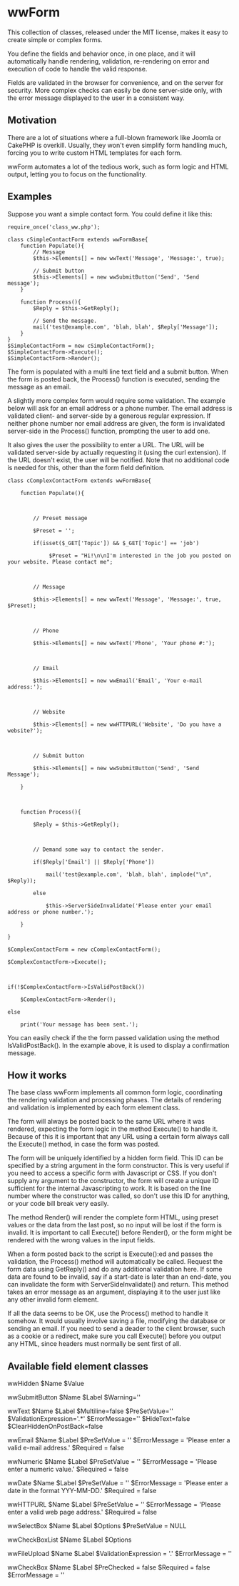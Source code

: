 ﻿wwForm
======

This collection of classes, released under the MIT license, makes it easy to create simple or complex forms.

You define the fields and behavior once, in one place, and it will automatically handle rendering, validation, re-rendering on error and execution of code to handle the valid response.

Fields are validated in the browser for convenience, and on the server for security. More complex checks can easily be done server-side only, with the error message displayed to the user in a consistent way.

Motivation
----------

There are a lot of situations where a full-blown framework like Joomla or CakePHP is overkill. Usually, they won't even simplify form handling much, forcing you to write custom HTML templates for each form.

wwForm automates a lot of the tedious work, such as form logic and HTML output, letting you to focus on the functionality.


Examples
--------

Suppose you want a simple contact form. You could define it like this:

	require_once('class_ww.php');

	class cSimpleContactForm extends wwFormBase{
		function Populate(){
			// Message
			$this->Elements[] = new wwText('Message', 'Message:', true);

			// Submit button
			$this->Elements[] = new wwSubmitButton('Send', 'Send message');
		}

		function Process(){
			$Reply = $this->GetReply();
			
			// Send the message.
			mail('test@example.com', 'blah, blah', $Reply['Message']);
		}
	}
	$SimpleContactForm = new cSimpleContactForm();
	$SimpleContactForm->Execute();
	$SimpleContactForm->Render();

The form is populated with a multi line text field and a submit button. When the form is posted back, the Process() function is executed, sending the message as an email.

A slightly more complex form would require some validation. The example below will ask for an email address or a phone number. The email address is validated client- and server-side by a generous regular expression. If neither phone number nor email address are given, the form is invalidated server-side in the Process() function, prompting the user to add one.

It also gives the user the possibility to enter a URL. The URL will be validated server-side by actually requesting it (using the curl extension). If the URL doesn't exist, the user will be notified. Note that no additional code is needed for this, other than the form field definition.


	class cComplexContactForm extends wwFormBase{
		function Populate(){

			// Preset message
			$Preset = '';
			if(isset($_GET['Topic']) && $_GET['Topic'] == 'job')
				 $Preset = "Hi!\n\nI'm interested in the job you posted on your website. Please contact me";

			// Message
			$this->Elements[] = new wwText('Message', 'Message:', true, $Preset);

			// Phone
			$this->Elements[] = new wwText('Phone', 'Your phone #:');

			// Email
			$this->Elements[] = new wwEmail('Email', 'Your e-mail address:');

			// Website
			$this->Elements[] = new wwHTTPURL('Website', 'Do you have a website?');

			// Submit button
			$this->Elements[] = new wwSubmitButton('Send', 'Send Message');
		}

		function Process(){
			$Reply = $this->GetReply();
			
			// Demand some way to contact the sender.
			if($Reply['Email'] || $Reply['Phone'])
				mail('test@example.com', 'blah, blah', implode("\n", $Reply));
			else
				$this->ServerSideInvalidate('Please enter your email address or phone number.');
		}
	}
	$ComplexContactForm = new cComplexContactForm();
	$ComplexContactForm->Execute();

	if(!$ComplexContactForm->IsValidPostBack())
		$ComplexContactForm->Render();
	else
		print('Your message has been sent.');



You can easily check if the the form passed validation using the method IsValidPostBack(). In the example above, it is used to display a confirmation message.

How it works
------------

The base class wwForm implements all common form logic, coordinating the rendering validation and processing phases. The details of rendering and validation is implemented by each form element class.

The form will always be posted back to the same URL where it was rendered, expecting the form logic in the method Execute() to handle it. Because of this it is important that any URL using a certain form always call the Execute() method, in case the form was posted.

The form will be uniquely identified by a hidden form field. This ID can be specified by a string argument in the form constructor. This is very useful if you need to access a specific form with Javascript or CSS. If you don't supply any argument to the constructor, the form will create a unique ID sufficient for the internal Javascripting to work. It is based on the line number where the constructor was called, so don't use this ID for anything, or your code bill break very easily.

The method Render() will render the complete form HTML, using preset values or the data from the last post, so no input will be lost if the form is invalid. It is important to call Execute() before Render(), or the form might be rendered with the wrong values in the input fields.

When a form posted back to the script is Execute():ed and passes the validation, the Process() method will automatically be called. Request the form data using GetReply() and do any additional validation here. If some data are found to be invalid, say if a start-date is later than an end-date, you can invalidate the form with ServerSideInvalidate() and return. This method takes an error message as an argument, displaying it to the user just like any other invalid form element.

If all the data seems to be OK, use the Process() method to handle it somehow. It would usually involve saving a file, modifying the database or sending an email. If you need to send a deader to the client browser, such as a cookie or a redirect, make sure you call Execute() before you output any HTML, since headers must normally be sent first of all.

Available field element classes
-------------------------------

wwHidden
	$Name
	$Value

wwSubmitButton
	$Name
	$Label
	$Warning=''

wwText
	$Name
	$Label
	$Multiline=false
	$PreSetValue=''
	$ValidationExpression='.*'
	$ErrorMessage=''
	$HideText=false
	$ClearHiddenOnPostBack=false

wwEmail
	$Name
	$Label
	$PreSetValue = ''
	$ErrorMessage = 'Please enter a valid e-mail address.'
	$Required = false

wwNumeric
	$Name
	$Label
	$PreSetValue = ''
	$ErrorMessage = 'Please enter a numeric value.'
	$Required = false

wwDate
	$Name
	$Label
	$PreSetValue = ''
	$ErrorMessage = 'Please enter a date in the format YYY-MM-DD.'
	$Required = false

wwHTTPURL
	$Name
	$Label
	$PreSetValue = ''
	$ErrorMessage = 'Please enter a valid web page address.'
	$Required = false

wwSelectBox
	$Name
	$Label
	$Options
	$PreSetValue = NULL

wwCheckBoxList
	$Name
	$Label
	$Options

wwFileUpload
	$Name
	$Label
	$ValidationExpression = '.'
	$ErrorMessage = ''

wwCheckBox
	$Name
	$Label
	$PreChecked = false
	$Required = false
	$ErrorMessage = ''


